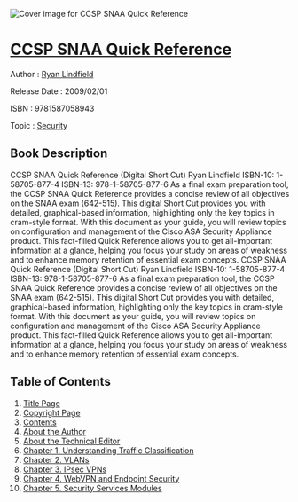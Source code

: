 ![Cover image for CCSP SNAA Quick Reference](https://imgdetail.ebookreading.net/cover/cover/security/EB9781587058943.jpg)

[CCSP SNAA Quick Reference](https://ebookreading.net/view/book/CCSP+SNAA+Quick+Reference-EB9781587058943_1.html "CCSP SNAA Quick Reference")
====================================================================================================================

Author : [Ryan Lindfield](https://ebookreading.net/search/author/Ryan+Lindfield)

Release Date : 2009/02/01

ISBN : 9781587058943

Topic : [Security](https://ebookreading.net/search/category/security)

Book Description
-----------------

CCSP SNAA Quick Reference (Digital Short Cut)
Ryan Lindfield
ISBN-10: 1-58705-877-4
ISBN-13: 978-1-58705-877-6
As a final exam preparation tool, the CCSP SNAA Quick Reference provides a concise review of all objectives on the SNAA exam (642-515). This digital Short Cut provides you with detailed, graphical-based information, highlighting only the key topics in cram-style format.
With this document as your guide, you will review topics on configuration and management of the Cisco ASA Security Appliance product. This fact-filled Quick Reference allows you to get all-important information at a glance, helping you focus your study on areas of weakness and to enhance memory retention of essential exam concepts.
              CCSP SNAA Quick Reference (Digital Short Cut)
Ryan Lindfield
ISBN-10: 1-58705-877-4
ISBN-13: 978-1-58705-877-6
As a final exam preparation tool, the CCSP SNAA Quick Reference provides a concise review of all objectives on the SNAA exam (642-515). This digital Short Cut provides you with detailed, graphical-based information, highlighting only the key topics in cram-style format.
With this document as your guide, you will review topics on configuration and management of the Cisco ASA Security Appliance product. This fact-filled Quick Reference allows you to get all-important information at a glance, helping you focus your study on areas of weakness and to enhance memory retention of essential exam concepts.
              
Table of Contents
-----------------

1. [Title Page](https://ebookreading.net/view/book/CCSP+SNAA+Quick+Reference-EB9781587058943_3.html)
1. [Copyright Page](https://ebookreading.net/view/book/CCSP+SNAA+Quick+Reference-EB9781587058943_4.html)
1. [Contents](https://ebookreading.net/view/book/CCSP+SNAA+Quick+Reference-EB9781587058943_5.html)
1. [About the Author](https://ebookreading.net/view/book/CCSP+SNAA+Quick+Reference-EB9781587058943_6.html)
1. [About the Technical Editor](https://ebookreading.net/view/book/CCSP+SNAA+Quick+Reference-EB9781587058943_0.html)
1. [Chapter 1. Understanding Traffic Classification](https://ebookreading.net/view/book/CCSP+SNAA+Quick+Reference-EB9781587058943_7.html)
1. [Chapter 2. VLANs](https://ebookreading.net/view/book/CCSP+SNAA+Quick+Reference-EB9781587058943_9.html)
1. [Chapter 3. IPsec VPNs](https://ebookreading.net/view/book/CCSP+SNAA+Quick+Reference-EB9781587058943_10.html)
1. [Chapter 4. WebVPN and Endpoint Security](https://ebookreading.net/view/book/CCSP+SNAA+Quick+Reference-EB9781587058943_11.html)
1. [Chapter 5. Security Services Modules](https://ebookreading.net/view/book/CCSP+SNAA+Quick+Reference-EB9781587058943_0.html)
